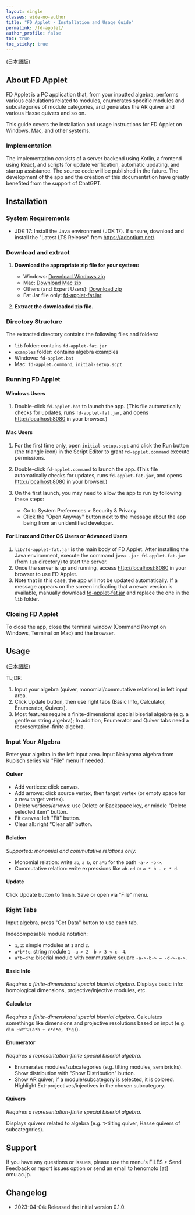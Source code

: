 ```yaml
---
layout: single
classes: wide-no-author
title: "FD Applet - Installation and Usage Guide"
permalink: /fd-applet/
author_profile: false
toc: true
toc_sticky: true
---
```


[(日本語版)](/fd-applet-ja/)

## About FD Applet

FD Applet is a PC application that, from your inputted algebra, performs various calculations related to modules, enumerates specific modules and subcategories of module categories, and generates the AR quiver and various Hasse quivers and so on.

This guide covers the installation and usage instructions for FD Applet on Windows, Mac, and other systems.

### Implementation

The implementation consists of a server backend using Kotlin, a frontend using React, and scripts for update verification, automatic updating, and startup assistance. The source code will be published in the future. The development of the app and the creation of this documentation have greatly benefited from the support of ChatGPT.

## Installation

### System Requirements

- JDK 17: Install the Java environment (JDK 17). If unsure, download and install the "Latest LTS Release" from <https://adoptium.net/>.

### Download and extract

1. **Download the appropriate zip file for your system:**

   - Windows: [Download Windows zip](/files/fd-applet-win.zip)
   - Mac: [Download Mac zip](/files/fd-applet-mac.zip)
   - Others (and Expert Users): [Download zip](/files/fd-applet-others.zip)
   - Fat Jar file only: [fd-applet-fat.jar](/files/fd-applet-fat.jar)

2. **Extract the downloaded zip file.**

### Directory Structure

The extracted directory contains the following files and folders:

- `lib` folder: contains `fd-applet-fat.jar`
- `examples` folder: contains algebra examples
- Windows: `fd-applet.bat`
- Mac: `fd-applet.command`, `initial-setup.scpt`

### Running FD Applet

#### Windows Users

1. Double-click `fd-applet.bat` to launch the app.
   (This file automatically checks for updates, runs `fd-applet-fat.jar`, and opens <http://localhost:8080> in your browser.)

#### Mac Users

1. For the first time only, open `initial-setup.scpt` and click the Run button (the triangle icon) in the Script Editor to grant `fd-applet.command` execute permissions.
2. Double-click `fd-applet.command` to launch the app.
   (This file automatically checks for updates, runs `fd-applet-fat.jar`, and opens <http://localhost:8080> in your browser.)

3. On the first launch, you may need to allow the app to run by following these steps:
   - Go to System Preferences > Security & Privacy.
   - Click the "Open Anyway" button next to the message about the app being from an unidentified developer.

#### For Linux and Other OS Users or Advanced Users

1. `lib/fd-applet-fat.jar` is the main body of FD Applet. After installing the Java environment, execute the command `java -jar fd-applet-fat.jar` (from `lib` directory) to start the server.
2. Once the server is up and running, access <http://localhost:8080> in your browser to use FD Applet.
3. Note that in this case, the app will not be updated automatically. If a message appears on the screen indicating that a newer version is available, manually download [fd-applet-fat.jar](/files/fd-applet-fat.jar) and replace the one in the `lib` folder.

### Closing FD Applet

To close the app, close the terminal window (Command Prompt on Windows, Terminal on Mac) and the browser.

## Usage

([日本語版](/fd-applet-ja/#%E4%BD%BF%E7%94%A8%E6%96%B9%E6%B3%95))

TL;DR:

1. Input your algebra (quiver, monomial/commutative relations) in left input area.
2. Click Update button, then use right tabs (Basic Info, Calculator, Enumerator, Quivers).
3. Most features require a finite-dimensional special biserial algebra (e.g. a gentle or string algebra); In addition, Enumerator and Quiver tabs need a representation-finite algebra.

### Input Your Algebra

Enter your algebra in the left input area.
Input Nakayama algebra from Kupisch series via "File" menu if needed.

#### Quiver

- Add vertices: click canvas.
- Add arrows: click source vertex, then target vertex (or empty space for a new target vertex).
- Delete vertices/arrows: use Delete or Backspace key, or middle "Delete selected item" button.
- Fit canvas: left "Fit" button.
- Clear all: right "Clear all" button.

#### Relation

_Supported: monomial and commutative relations only._

- Monomial relation: write `ab`, `a b`, or `a*b` for the path `-a-> -b->`.
- Commutative relation: write expressions like `ab-cd` or `a * b - c * d`.

#### Update

Click Update button to finish. Save or open via "File" menu.

### Right Tabs

Input algebra, press "Get Data" button to use each tab.

Indecomposable module notation:

- `1`, `2`: simple modules at `1` and `2`.
- `a*b*!c`: string module `1 -a-> 2 -b-> 3 <-c- 4`.
- `a*b=d*e`: biserial module with commutative square `-a->-b-> = -d->-e->`.

#### Basic Info

_Requires a finite-dimensional special biserial algebra_.
Displays basic info: homological dimensions, projective/injective modules, etc.

#### Calculator

_Requires a finite-dimensional special biserial algebra_.
Calculates somethings like dimensions and projective resolutions based on input (e.g. `dim Ext^2(a*b + c*d*e, f*g)`).

#### Enumerator

_Requires a representation-finite special biserial algebra_.

- Enumerates modules/subcategories (e.g. tilting modules, semibricks). Show distribution with "Show Distribution" button.
- Show AR quiver; if a module/subcategory is selected, it is colored. Highlight Ext-projectives/injectives in the chosen subcategory.

#### Quivers

_Requires a representation-finite special biserial algebra_.

Displays quivers related to algebra (e.g. τ-tilting quiver, Hasse quivers of subcategories).

## Support

If you have any questions or issues, please use the menu's FILES > Send Feedback or report issues option or send an email to henomoto [at] omu.ac.jp.

## Changelog

- 2023-04-04: Released the initial version 0.1.0.
